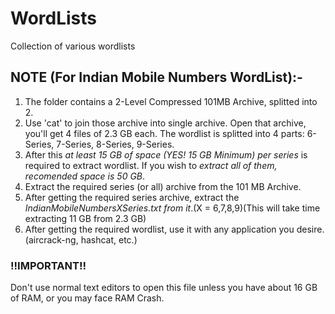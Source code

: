 # WordLists
Collection of various wordlists

## NOTE (For Indian Mobile Numbers WordList):-
1. The folder contains a 2-Level Compressed 101MB Archive, splitted into 2.
2. Use 'cat' to join those archive into single archive. Open that archive, you'll get 4 files of 2.3 GB each. The wordlist is splitted into 4 parts: 6-Series, 7-Series, 8-Series, 9-Series.
3. After this *at least 15 GB of space (YES! 15 GB Minimum) per series* is required to extract wordlist. If you wish to *extract all of them, recomended space is 50 GB*.
4. Extract the required series (or all) archive from the 101 MB Archive.
5. After getting the required series archive, extract the *IndianMobileNumbersXSeries.txt from it*.(X = 6,7,8,9)(This will take time extracting 11 GB from 2.3 GB)
6. After getting the required wordlist, use it with any application you desire. (aircrack-ng, hashcat, etc.)

### !!IMPORTANT!!
Don't use normal text editors to open this file unless you have about 16 GB of RAM, or you may face RAM Crash.
